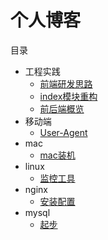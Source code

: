 # 个人博客

目录

* 工程实践
    - [前端研发思路](engineering/front-end-dev.md)
    - [index模块重构](engineering/index-rebuild.md)
    - [前后端概览](engineering/front-and-back-ends.md)
* 移动端
    - [User-Agent](mobile/ua.md)
* mac
    - [mac装机](mac/index.md)
* linux
    - [监控工具](linux/monitor.md)
* nginx
    - [安装配置](nginx/config.md)
* mysql
    - [起步](mysql/start.md)
